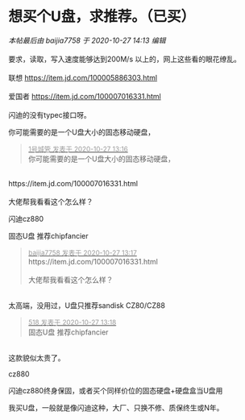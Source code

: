 # 想买个U盘，求推荐。（已买）


<i class="pstatus"> 本帖最后由 baijia7758 于 2020-10-27 14:13 编辑 </i><br />
<br />
要求，读取，写入速度能够达到200M/s 以上的，网上这些看的眼花缭乱。 <img src="static/image/smiley/default/sweat.gif" smilieid="10" border="0" alt="" /> <br />
<br />
联想 https://item.jd.com/100005886303.html<br />
<br />
爱国者 https://item.jd.com/100007016331.html<br />
<br />
闪迪的没有typec接口呀。

你可能需要的是一个U盘大小的固态移动硬盘，<img src="static/image/smiley/default/lol.gif" smilieid="12" border="0" alt="" />

<div class="quote"><blockquote><font size="2"><a href="https://www.hostloc.com/forum.php?mod=redirect&amp;goto=findpost&amp;pid=9358701&amp;ptid=758949" target="_blank"><font color="#999999">1号城管 发表于 2020-10-27 13:16</font></a></font><br />
你可能需要的是一个U盘大小的固态移动硬盘，</blockquote></div><br />
https://item.jd.com/100007016331.html<br />
<br />
大佬帮我看看这个怎么样？

闪迪cz880

固态U盘 推荐chipfancier

<div class="quote"><blockquote><font size="2"><a href="https://www.hostloc.com/forum.php?mod=redirect&amp;goto=findpost&amp;pid=9358704&amp;ptid=758949" target="_blank"><font color="#999999">baijia7758 发表于 2020-10-27 13:17</font></a></font><br />
https://item.jd.com/100007016331.html<br />
<br />
大佬帮我看看这个怎么样？</blockquote></div><br />
太高端，没用过，U盘只推荐sandisk CZ80/CZ88

<div class="quote"><blockquote><font size="2"><a href="https://www.hostloc.com/forum.php?mod=redirect&amp;goto=findpost&amp;pid=9358710&amp;ptid=758949" target="_blank"><font color="#999999">518 发表于 2020-10-27 13:18</font></a></font><br />
固态U盘 推荐chipfancier</blockquote></div><br />
这款貌似太贵了。

cz880<img id="aimg_Q9Bdb" onclick="zoom(this, this.src, 0, 0, 0)" class="zoom" src="https://cdn.jsdelivr.net/gh/hishis/forum-master/public/images/patch.gif" onmouseover="img_onmouseoverfunc(this)" onload="thumbImg(this)" border="0" alt="" />

闪迪cz880终身保固，或者买个同样价位的固态硬盘+硬盘盒当U盘用<img id="aimg_NFetj" onclick="zoom(this, this.src, 0, 0, 0)" class="zoom" src="https://cdn.jsdelivr.net/gh/hishis/forum-master/public/images/patch.gif" onmouseover="img_onmouseoverfunc(this)" onload="thumbImg(this)" border="0" alt="" />

我买U盘，一般就是像闪迪这种，大厂、只换不修、质保终生或N年。

